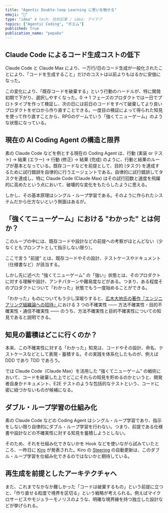 ```yaml
---
title: "Agentic Double-loop Learning に思いを馳せる"
emoji: "🔄"
type: "idea" # tech: 技術記事 / idea: アイデア
topics: ["Agentic Coding", "ポエム"]
published: true
publication_name: "pepabo"
---
```


## Claude Code によるコード生成コストの低下

Claude Code と Claude Max により、一万行/日のコード生成が一般化されたことにより、「コードを生成すること」だけのコストは以前よりもはるかに安価になった。

この変化により、「既存コードを破棄する」という行動のハードルが、特に開発初期で下がり、選択しやすくなった。0 -> 1 フェーズのプロダクトでは一日でプロトタイプを作って検証し、次の日には前日のコードをすべて破棄してより良いプロダクトをゼロから作り直すことできる。一度目の検証によって得られた知見を使って作り直すことから、RPGのゲームでいう「強くてニューゲーム」のような状態になっている。

## 現在の AI Coding Agent の構造と限界

素の Claude Code などを例とする現在の Coding Agent は、行動 (実装 or テスト) → 結果 (エラー) → 行動 (修正) → 結果 (完成) のように、行動と結果のループが基本となっている。既存コードなどを前提として、目的 (タスク) を達成するために試行錯誤を自律的に行うエージェントである。自律的に試行錯誤してタスクを達成し、特に Claude Code (Claude Max) はその試行回数と速度を飛躍的に高めたという点において、破壊的な変化をもたらしたように思える。

しかし、その基本原理はシングル・ループ学習である。そのように作られたシステムだから仕方ないという側面はあるが。

## 「強くてニューゲーム」における "わかった" とは何か？

このループの中には、既存コードや設計などの前提への考察がほとんどない（少なくともプロンプトとして指示しない限り）。

ここで言う "前提" とは、既存コードやその設計、テストケースやドキュメント（仕様書など）が該当する。

しかし先に述べた "強くてニューゲーム" の「強い」状態とは、そのプロダクトに対する理解や設計、アンチパターンや難易度などがある。つまり、ある程度そのプロダクトについて「わかった」状態でもう一度始めることができる。

「わかった」ものについてもう少し深堀りすると、[広木大地氏の著作『エンジニアリング組織論への招待』](https://gihyo.jp/book/2018/978-4-7741-9605-3)における 3 つの不確実性 —— 方法不確実性・目的不確実性・通信不確実性 —— のうち、方法不確実性と目的不確実性についての知見であると説明できる。

## 知見の蓄積はどこに行くのか？

本来、この不確実性に対する「わかった」知見は、コードやその設計、命名、テストケースなどとして表現・蓄積する。その実践を体系化したものが、例えば DDD であり TDD であろう。

では Claude Code（Claude Max）を活用した "強くてニューゲーム" の戦術において、コードを破棄した上でどこにそれらの知見を貯めるのかというと、開発者自身かドキュメント、E2E テストのような包括的なテストという、コードに密に紐づかないものが候補になる。

## ダブル・ループ学習の仕組み化

素の Claude Code などの Coding Agent はシングル・ループ学習であり、指示をしない限り自律的にダブル・ループ学習を行わない。つまり、前提である仕様書や設計などの不確実性に対する知見を蓄積しようとしない。

そのため、それを仕組み化できないかを Hook などを使いながら試みていたところ、一昨日に [Kiro](https://kiro.dev/) が発表された。Kiro の [Steering](https://kiro.dev/docs/steering/) の自動更新は、このダブル・ループ学習を仕組み化できるのではないかと期待している。

## 再生成を前提としたアーキテクチャへ

また、これまでなかなか難しかった「コードは破棄するもの」という前提に立つと、「作り直せる粒度で境界を区切る」という戦略が考えられる。例えばマイクロサービスやモジュラーモノリスのような、明確な境界線を持つ独立した設計などが挙げられる。
